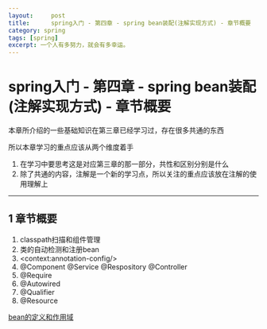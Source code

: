 ```yaml
---
layout:     post
title:      spring入门 - 第四章 - spring bean装配(注解实现方式) - 章节概要
category: spring
tags: [spring]
excerpt: 一个人有多努力，就会有多幸运。
---
```


spring入门 - 第四章 - spring bean装配(注解实现方式) - 章节概要
=======================================

本章所介绍的一些基础知识在第三章已经学习过，存在很多共通的东西

所以本章学习的重点应该从两个维度着手

1. 在学习中要思考这是对应第三章的那一部分，共性和区别分别是什么
2. 除了共通的内容，注解是一个新的学习点，所以关注的重点应该放在注解的使用理解上

--------------------------------------

1 章节概要
---------------------------------------

1. classpath扫描和组件管理
2. 类的自动检测和注册bean
3. \<context:annotation-config\/>
4. @Component @Service @Respository @Controller
5. @Require
6. @Autowired
7. @Qualifier
8. @Resource

[bean的定义和作用域](https://hunzino1.github.io/spring/2019/07/02/round_1_010_spring_annotation.html)
